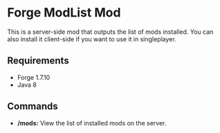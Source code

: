 # Forge ModList Mod
This is a server-side mod that outputs the list of mods installed.
You can also install it client-side if you want to use it in singleplayer.

## Requirements
- Forge 1.7.10
- Java 8

## Commands
- **/mods:** View the list of installed mods on the server.
